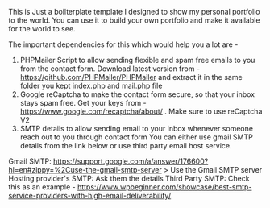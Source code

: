This is Just a boilterplate template I designed to show my personal portfolio to the world. You can use it to build your own portfolio and make it available for the world to see.

The important dependencies for this which would help you a lot are -

1. PHPMailer Script to allow sending flexible and spam free emails to you from the contact form.
Download latest version from - https://github.com/PHPMailer/PHPMailer and extract it in the same folder you kept index.php and mail.php file
2. Google reCaptcha to make the contact form secure, so that your inbox stays spam free.
Get your keys from - https://www.google.com/recaptcha/about/ . Make sure to use reCaptcha V2
3. SMTP details to allow sending email to your inbox whenever someone reach out to you through contact form
You can either use gmail SMTP details from the link below or use third party email host service.

Gmail SMTP: https://support.google.com/a/answer/176600?hl=en#zippy=%2Cuse-the-gmail-smtp-server > Use the Gmail SMTP server
Hosting provider's SMTP: Ask them the details
Third Party SMTP: Check this as an example - https://www.wpbeginner.com/showcase/best-smtp-service-providers-with-high-email-deliverability/
